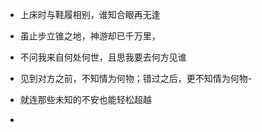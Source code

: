 - 上床时与鞋履相别，谁知合眼再无逢
- 虽止步立锥之地，神游却已千万里，

- 不问我来自何处何世，且思我要去何方见谁
- 见到对方之前，不知情为何物；错过之后，更不知情为何物-

- 就连那些未知的不安也能轻松超越
- 

